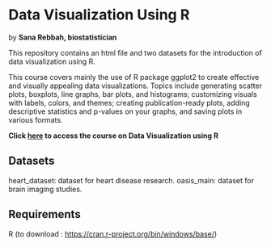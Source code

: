 # Data Visualization Using R 
by **Sana Rebbah, biostatistician**

This repository contains an html file and two datasets for the introduction of data visualization using R.

This course covers mainly the use of R package ggplot2 to create effective and visually appealing data visualizations. Topics include generating scatter plots, boxplots, line graphs, bar plots, and histograms; customizing visuals with labels, colors, and themes; creating publication-ready plots, adding descriptive statistics and p-values on your graphs, and saving plots in various formats. 

**Click [here](https://sanarb.github.io/Data_Visualization_with_R.html) to access the course on Data Visualization using R**

## Datasets

heart_dataset: dataset for heart disease research.
oasis_main: dataset for brain imaging studies.

## Requirements  
R  (to download : https://cran.r-project.org/bin/windows/base/)

